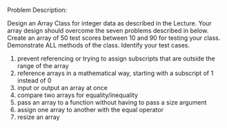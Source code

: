 Problem Description:

Design an Array Class for integer data as described in the Lecture.
Your array design should overcome the seven problems described in below.
Create an array of 50 test scores between 10 and  90 for testing your class.
Demonstrate ALL methods of the class. Identify your test cases.

1. prevent referencing or trying to assign subscripts that are outside the range of the array
2. reference arrays in a mathematical way, starting with a subscript of 1 instead of 0
3. input or output an array at once
4. compare two arrays for equality/inequality
5. pass an array to a function without having to pass a size argument
6. assign one array to another with the equal operator
7. resize an array

